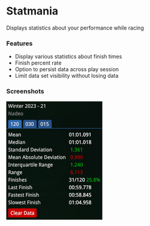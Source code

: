 # Statmania

Displays statistics about your performance while racing

### Features
- Display various statistics about finish times
- Finish percent rate
- Option to persist data across play session
- Limit data set visibility without losing data

### Screenshots

![](Screenshots/Example.png)
